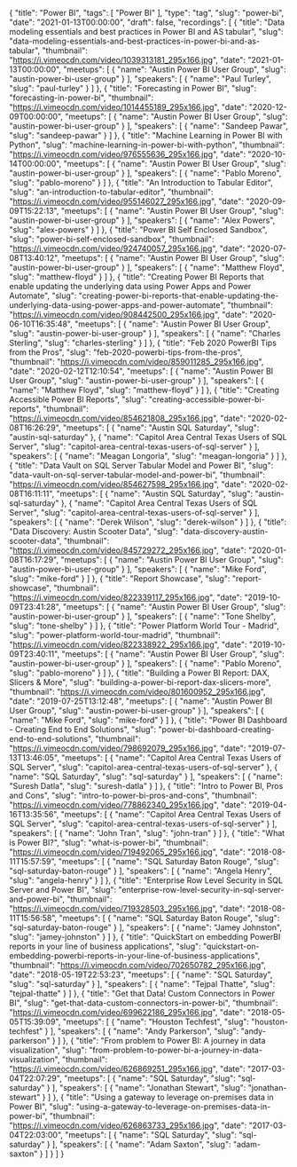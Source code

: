 {
  "title": "Power BI",
  "tags": [
    "Power BI"
  ],
  "type": "tag",
  "slug": "power-bi",
  "date": "2021-01-13T00:00:00",
  "draft": false,
  "recordings": [
    {
      "title": "Data modeling essentials and best practices in Power BI and AS tabular",
      "slug": "data-modeling-essentials-and-best-practices-in-power-bi-and-as-tabular",
      "thumbnail": "https://i.vimeocdn.com/video/1039313181_295x166.jpg",
      "date": "2021-01-13T00:00:00",
      "meetups": [
        {
          "name": "Austin Power BI User Group",
          "slug": "austin-power-bi-user-group"
        }
      ],
      "speakers": [
        {
          "name": "Paul Turley",
          "slug": "paul-turley"
        }
      ]
    },
    {
      "title": "Forecasting in Power BI",
      "slug": "forecasting-in-power-bi",
      "thumbnail": "https://i.vimeocdn.com/video/1014455189_295x166.jpg",
      "date": "2020-12-09T00:00:00",
      "meetups": [
        {
          "name": "Austin Power BI User Group",
          "slug": "austin-power-bi-user-group"
        }
      ],
      "speakers": [
        {
          "name": "Sandeep Pawar",
          "slug": "sandeep-pawar"
        }
      ]
    },
    {
      "title": "Machine Learning in Power BI with Python",
      "slug": "machine-learning-in-power-bi-with-python",
      "thumbnail": "https://i.vimeocdn.com/video/976555636_295x166.jpg",
      "date": "2020-10-14T00:00:00",
      "meetups": [
        {
          "name": "Austin Power BI User Group",
          "slug": "austin-power-bi-user-group"
        }
      ],
      "speakers": [
        {
          "name": "Pablo Moreno",
          "slug": "pablo-moreno"
        }
      ]
    },
    {
      "title": "An Introduction to Tabular Editor",
      "slug": "an-introduction-to-tabular-editor",
      "thumbnail": "https://i.vimeocdn.com/video/955146027_295x166.jpg",
      "date": "2020-09-09T15:22:13",
      "meetups": [
        {
          "name": "Austin Power BI User Group",
          "slug": "austin-power-bi-user-group"
        }
      ],
      "speakers": [
        {
          "name": "Alex Powers",
          "slug": "alex-powers"
        }
      ]
    },
    {
      "title": "Power BI Self Enclosed Sandbox",
      "slug": "power-bi-self-enclosed-sandbox",
      "thumbnail": "https://i.vimeocdn.com/video/924740057_295x166.jpg",
      "date": "2020-07-08T13:40:12",
      "meetups": [
        {
          "name": "Austin Power BI User Group",
          "slug": "austin-power-bi-user-group"
        }
      ],
      "speakers": [
        {
          "name": "Matthew Floyd",
          "slug": "matthew-floyd"
        }
      ]
    },
    {
      "title": "Creating Power BI Reports that enable updating the underlying data using Power Apps and Power Automate",
      "slug": "creating-power-bi-reports-that-enable-updating-the-underlying-data-using-power-apps-and-power-automate",
      "thumbnail": "https://i.vimeocdn.com/video/908442500_295x166.jpg",
      "date": "2020-06-10T16:35:48",
      "meetups": [
        {
          "name": "Austin Power BI User Group",
          "slug": "austin-power-bi-user-group"
        }
      ],
      "speakers": [
        {
          "name": "Charles Sterling",
          "slug": "charles-sterling"
        }
      ]
    },
    {
      "title": "Feb 2020 PowerBI Tips from the Pros",
      "slug": "feb-2020-powerbi-tips-from-the-pros",
      "thumbnail": "https://i.vimeocdn.com/video/859011285_295x166.jpg",
      "date": "2020-02-12T12:10:54",
      "meetups": [
        {
          "name": "Austin Power BI User Group",
          "slug": "austin-power-bi-user-group"
        }
      ],
      "speakers": [
        {
          "name": "Matthew Floyd",
          "slug": "matthew-floyd"
        }
      ]
    },
    {
      "title": "Creating Accessible Power BI Reports",
      "slug": "creating-accessible-power-bi-reports",
      "thumbnail": "https://i.vimeocdn.com/video/854621808_295x166.jpg",
      "date": "2020-02-08T16:26:29",
      "meetups": [
        {
          "name": "Austin SQL Saturday",
          "slug": "austin-sql-saturday"
        },
        {
          "name": "Capitol Area Central Texas Users of SQL Server",
          "slug": "capitol-area-central-texas-users-of-sql-server"
        }
      ],
      "speakers": [
        {
          "name": "Meagan Longoria",
          "slug": "meagan-longoria"
        }
      ]
    },
    {
      "title": "Data Vault on SQL Server Tabular Model and Power BI",
      "slug": "data-vault-on-sql-server-tabular-model-and-power-bi",
      "thumbnail": "https://i.vimeocdn.com/video/854627598_295x166.jpg",
      "date": "2020-02-08T16:11:11",
      "meetups": [
        {
          "name": "Austin SQL Saturday",
          "slug": "austin-sql-saturday"
        },
        {
          "name": "Capitol Area Central Texas Users of SQL Server",
          "slug": "capitol-area-central-texas-users-of-sql-server"
        }
      ],
      "speakers": [
        {
          "name": "Derek Wilson",
          "slug": "derek-wilson"
        }
      ]
    },
    {
      "title": "Data Discovery: Austin Scooter Data",
      "slug": "data-discovery-austin-scooter-data",
      "thumbnail": "https://i.vimeocdn.com/video/845729272_295x166.jpg",
      "date": "2020-01-08T16:17:29",
      "meetups": [
        {
          "name": "Austin Power BI User Group",
          "slug": "austin-power-bi-user-group"
        }
      ],
      "speakers": [
        {
          "name": "Mike Ford",
          "slug": "mike-ford"
        }
      ]
    },
    {
      "title": "Report Showcase",
      "slug": "report-showcase",
      "thumbnail": "https://i.vimeocdn.com/video/822339117_295x166.jpg",
      "date": "2019-10-09T23:41:28",
      "meetups": [
        {
          "name": "Austin Power BI User Group",
          "slug": "austin-power-bi-user-group"
        }
      ],
      "speakers": [
        {
          "name": "Tone Shelby",
          "slug": "tone-shelby"
        }
      ]
    },
    {
      "title": "Power Platform World Tour - Madrid",
      "slug": "power-platform-world-tour-madrid",
      "thumbnail": "https://i.vimeocdn.com/video/822338922_295x166.jpg",
      "date": "2019-10-09T23:40:11",
      "meetups": [
        {
          "name": "Austin Power BI User Group",
          "slug": "austin-power-bi-user-group"
        }
      ],
      "speakers": [
        {
          "name": "Pablo Moreno",
          "slug": "pablo-moreno"
        }
      ]
    },
    {
      "title": "Building a Power BI Report: DAX, Slicers & More",
      "slug": "building-a-power-bi-report-dax-slicers-more",
      "thumbnail": "https://i.vimeocdn.com/video/801600952_295x166.jpg",
      "date": "2019-07-25T13:12:48",
      "meetups": [
        {
          "name": "Austin Power BI User Group",
          "slug": "austin-power-bi-user-group"
        }
      ],
      "speakers": [
        {
          "name": "Mike Ford",
          "slug": "mike-ford"
        }
      ]
    },
    {
      "title": "Power BI Dashboard - Creating End to End Solutions",
      "slug": "power-bi-dashboard-creating-end-to-end-solutions",
      "thumbnail": "https://i.vimeocdn.com/video/798692079_295x166.jpg",
      "date": "2019-07-13T13:46:05",
      "meetups": [
        {
          "name": "Capitol Area Central Texas Users of SQL Server",
          "slug": "capitol-area-central-texas-users-of-sql-server"
        },
        {
          "name": "SQL Saturday",
          "slug": "sql-saturday"
        }
      ],
      "speakers": [
        {
          "name": "Suresh Datla",
          "slug": "suresh-datla"
        }
      ]
    },
    {
      "title": "Intro to Power BI, Pros and Cons",
      "slug": "intro-to-power-bi-pros-and-cons",
      "thumbnail": "https://i.vimeocdn.com/video/778862340_295x166.jpg",
      "date": "2019-04-16T13:35:56",
      "meetups": [
        {
          "name": "Capitol Area Central Texas Users of SQL Server",
          "slug": "capitol-area-central-texas-users-of-sql-server"
        }
      ],
      "speakers": [
        {
          "name": "John Tran",
          "slug": "john-tran"
        }
      ]
    },
    {
      "title": "What is Power BI?",
      "slug": "what-is-power-bi",
      "thumbnail": "https://i.vimeocdn.com/video/719492065_295x166.jpg",
      "date": "2018-08-11T15:57:59",
      "meetups": [
        {
          "name": "SQL Saturday Baton Rouge",
          "slug": "sql-saturday-baton-rouge"
        }
      ],
      "speakers": [
        {
          "name": "Angela Henry",
          "slug": "angela-henry"
        }
      ]
    },
    {
      "title": "Enterprise Row Level Security in SQL Server and Power BI",
      "slug": "enterprise-row-level-security-in-sql-server-and-power-bi",
      "thumbnail": "https://i.vimeocdn.com/video/719328503_295x166.jpg",
      "date": "2018-08-11T15:56:58",
      "meetups": [
        {
          "name": "SQL Saturday Baton Rouge",
          "slug": "sql-saturday-baton-rouge"
        }
      ],
      "speakers": [
        {
          "name": "Jamey Johnston",
          "slug": "jamey-johnston"
        }
      ]
    },
    {
      "title": "QuickStart on embedding PowerBI reports in your line of business applications",
      "slug": "quickstart-on-embedding-powerbi-reports-in-your-line-of-business-applications",
      "thumbnail": "https://i.vimeocdn.com/video/702650782_295x166.jpg",
      "date": "2018-05-19T22:53:23",
      "meetups": [
        {
          "name": "SQL Saturday",
          "slug": "sql-saturday"
        }
      ],
      "speakers": [
        {
          "name": "Tejpal Thatte",
          "slug": "tejpal-thatte"
        }
      ]
    },
    {
      "title": "Get that Data! Custom Connectors in Power BI",
      "slug": "get-that-data-custom-connectors-in-power-bi",
      "thumbnail": "https://i.vimeocdn.com/video/699622186_295x166.jpg",
      "date": "2018-05-05T15:39:09",
      "meetups": [
        {
          "name": "Houston Techfest",
          "slug": "houston-techfest"
        }
      ],
      "speakers": [
        {
          "name": "Andy Parkerson",
          "slug": "andy-parkerson"
        }
      ]
    },
    {
      "title": "From problem to Power BI: A journey in data visualization",
      "slug": "from-problem-to-power-bi-a-journey-in-data-visualization",
      "thumbnail": "https://i.vimeocdn.com/video/626869251_295x166.jpg",
      "date": "2017-03-04T22:07:29",
      "meetups": [
        {
          "name": "SQL Saturday",
          "slug": "sql-saturday"
        }
      ],
      "speakers": [
        {
          "name": "Jonathan Stewart",
          "slug": "jonathan-stewart"
        }
      ]
    },
    {
      "title": "Using a gateway to leverage on-premises data in Power BI",
      "slug": "using-a-gateway-to-leverage-on-premises-data-in-power-bi",
      "thumbnail": "https://i.vimeocdn.com/video/626863733_295x166.jpg",
      "date": "2017-03-04T22:03:00",
      "meetups": [
        {
          "name": "SQL Saturday",
          "slug": "sql-saturday"
        }
      ],
      "speakers": [
        {
          "name": "Adam Saxton",
          "slug": "adam-saxton"
        }
      ]
    }
  ]
}